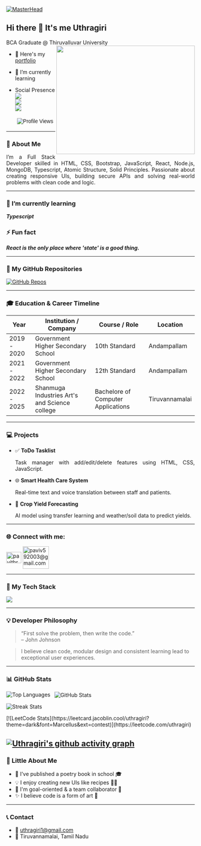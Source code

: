 <!-- Header Banner -->
[![MasterHead](https://www.digitalsolutionservices.com/img/services/web%20development.gif)](https://rishavchanda.io)

## Hi there 👋 It's me Uthragiri

BCA Graduate @ Thiruvalluvar University
<img align="right" width="370" height="290" src="https://i.pinimg.com/originals/47/f0/34/47f0342cec72b800463bf003eac1257e.gif">
- 🔭 Here's my [portfolio](https://vishwaapm.neocities.org/portfolio)                                                 
- 🌱 I’m currently learning 

- Social Presence
<br /> [<img src="https://img.shields.io/badge/Twitter-1DA1F2?style=for-the-badge&logo=twitter&logoColor=white" />](https://x.com/UTHRAGIRI?t=zAckqdg2ltrlijKhqpKsOCw&s=08) <br /> [<img src="https://img.shields.io/badge/LinkedIn-0077B5?style=for-the-badge&logo=linkedin&logoColor=white" />](https://www.linkedin.com/in/uthragiri-k-96810632b?utm_source=share&utm_campaign=share_via&utm_content=profile&utm_medium=android_app) <br/> [<img src="https://img.shields.io/badge/instagram-d62976?style=for-the-badge&logo=instagram&logoColor=white" />](https://www.instagram.com/vishwa_apm?utm_source=qr&igsh=NmZiZ2I5dXRvenZq)


  <img src="https://komarev.com/ghpvc/?username=UTHRAGIRI2005&label=My%20Visitors&color=37d67a&style=flat" alt="Profile Views" style="font-family:Arial, sans-serif; padding:5px;" />
</p>


---

### 🧾 About Me

<p align="justify">
I’m a Full Stack Developer skilled in HTML, CSS, Bootstrap, JavaScript, React, Node.js, MongoDB, Typescript, Atomic Structure, Solid Principles.  Passionate about creating responsive UIs, building secure APIs and solving real-world problems with clean code and logic.
</p>

---

### 🌱 I’m currently learning  
_**Typescript**_

### ⚡ Fun fact  
_**React is the only place where 'state' is a good thing.**_

---
### 📁 My GitHub Repositories

[![GitHub Repos](https://img.shields.io/badge/GitHub-Repositories-181717?style=for-the-badge&logo=github&logoColor=white)](https://github.com/UTHRAGIRI2005?tab=repositories)

---

### 🎓 Education & Career Timeline

<table>
  <thead>
    <tr>
      <th>Year</th>
      <th>Institution / Company</th>
      <th>Course / Role</th>
      <th>Location</th>
    </tr>
  </thead>
  <tbody>
    <tr>
      <td>2019 - 2020</td>
      <td>Government Higher Secondary School</td>
      <td>10th Standard</td>
      <td>Andampallam</td>
    </tr>
    <tr>
      <td>2021 - 2022</td>
      <td>Government Higher Secondary School</td>
      <td>12th Standard</td>
      <td>Andampallam</td>
    </tr>
    <tr>
      <td>2022 - 2025</td>
      <td>Shanmuga Industries Art's and Science college</td>
      <td>Bachelore of Computer Applications</td>
      <td>Tiruvannamalai</td>
    </tr>
  </tbody>
</table>

---

### 💻 Projects

- ✅ **ToDo Tasklist**  
  <p align="justify">Task manager with add/edit/delete features using HTML, CSS, JavaScript.</p>

- 🌐 **Smart Health Care System**  
  <p align="justify">Real-time text and voice translation between staff and patients.</p>

- 🌱 **Crop Yield Forecasting**  
  <p align="justify">AI model using transfer learning and weather/soil data to predict yields.</p>

---


### 🌐 Connect with me:
<p align="left">
<a href="https://linkedin.com/in/uthragiri-k" target="blank"><img align="center" src="https://raw.githubusercontent.com/rahuldkjain/github-profile-readme-generator/master/src/images/icons/Social/linked-in-alt.svg" alt="pavithrav2003" height="30" width="40" /></a>
<a href="mailto:uthragiri1@gmail.com"><img align="center" src="https://images-wixmp-ed30a86b8c4ca887773594c2.wixmp.com/f/8c5af47d-0ce3-4365-a097-c17fec609620/da3xgqq-e43bcfcf-cadb-45ec-a4be-3ce0779fc870.png/v1/fill/w_1024,h_792/gmail__product_sans_logo_concept__by_cosmcala_da3xgqq-fullview.png?token=eyJ0eXAiOiJKV1QiLCJhbGciOiJIUzI1NiJ9.eyJzdWIiOiJ1cm46YXBwOjdlMGQxODg5ODIyNjQzNzNhNWYwZDQxNWVhMGQyNmUwIiwiaXNzIjoidXJuOmFwcDo3ZTBkMTg4OTgyMjY0MzczYTVmMGQ0MTVlYTBkMjZlMCIsIm9iaiI6W1t7ImhlaWdodCI6Ijw9NzkyIiwicGF0aCI6IlwvZlwvOGM1YWY0N2QtMGNlMy00MzY1LWEwOTctYzE3ZmVjNjA5NjIwXC9kYTN4Z3FxLWU0M2JjZmNmLWNhZGItNDVlYy1hNGJlLTNjZTA3NzlmYzg3MC5wbmciLCJ3aWR0aCI6Ijw9MTAyNCJ9XV0sImF1ZCI6WyJ1cm46c2VydmljZTppbWFnZS5vcGVyYXRpb25zIl19.jV5OCFQjzk_8In7i3V21GFhEXvkWXE7r3BvGwLYAEP8" alt="paviv592003@gmail.com" height="60" width="70" /></a>
</p>





---
  ### 🚀 My Tech Stack

<p >
  <img src="https://skillicons.dev/icons?i=html,css,bootstrap,js,react,nodejs,mongodb,python,git,vscode" />
</p>

---
### 💡 Developer Philosophy

> “First solve the problem, then write the code.”  
> – John Johnson

> I believe clean code, modular design and consistent learning lead to exceptional user experiences.

---

### 📊 GitHub Stats

<p>
  <img align="left" src="https://github-readme-stats.vercel.app/api/top-langs?username=UTHRAGIRI2005&show_icons=true&locale=en&layout=compact" alt="Top Languages" />
</p>

<p>&nbsp;
  <img align="center" src="https://github-readme-stats.vercel.app/api?username=UTHRAGIRI2005&show_icons=true&locale=en" alt="GitHub Stats" />
</p>
<p>
  <img align="center" src="https://github-readme-streak-stats.herokuapp.com/?user=UTHRAGIRI2005&" alt="Streak Stats" />
</p>
[![LeetCode Stats](https://leetcard.jacoblin.cool/uthragiri?theme=dark&font=Marcellus&ext=contest)](https://leetcode.com/uthragiri)


[![Uthragiri's github activity graph](https://github-readme-activity-graph.vercel.app/graph?username=UTHRAGIRI2005&bg_color=000000&color=ffffff&line=51f565&point=ffffff&area=true&hide_border=true)](https://github.com/ashutosh00710/github-readme-activity-graph)
---
### 🎉 Little About Me

- 🧾 I’ve published a poetry book in school 🎓
- 💡 I enjoy creating new UIs like recipes 👨‍🍳
- 🎯 I'm goal-oriented & a team collaborator 🤝
- ✨ I believe code is a form of art 🎨

---

### 📞 Contact

- 📧 [uthragiri1@gmail.com](mailto:uthragiri1@gmail.com)  
- 📍 Tiruvannamalai, Tamil Nadu

